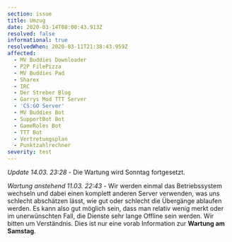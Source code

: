 ```yaml
---
section: issue
title: Umzug
date: 2020-03-14T08:00:43.913Z
resolved: false
informational: true
resolvedWhen: 2020-03-11T21:38:43.959Z
affected:
  - MV Buddies Downloader
  - P2P FilePizza
  - MV Buddies Pad
  - Sharex
  - IRC
  - Der Streber Blog
  - Garrys Mod TTT Server
  - 'CS:GO Server'
  - MV Buddies Bot
  - SupportBot Bot
  - GameRoles Bot
  - TTT Bot
  - Vertretungsplan
  - Punktzahlrechner
severity: test
---
```

*Update 14.03. 23:28* - Die Wartung wird Sonntag fortgesetzt.

*Wartung anstehend 11.03. 22:43* - Wir werden einmal das Betriebssystem wechseln und dabei einen komplett anderen Server verwenden, was uns schlecht abschätzen lässt, wie gut oder schlecht die Übergänge ablaufen werden. Es kann also gut möglich sein, dass man relativ wenig merkt oder im unerwünschten Fall, die Dienste sehr lange Offline sein werden. Wir bitten um Verständnis. Dies ist nur eine vorab Information zur **Wartung am Samstag**.